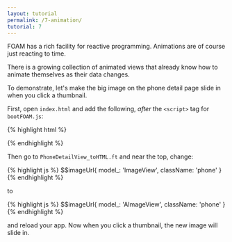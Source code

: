 ```yaml
---
layout: tutorial
permalink: /7-animation/
tutorial: 7
---
```


FOAM has a rich facility for reactive programming. Animations are of course just reacting to time.

There is a growing collection of animated views that already know how to animate themselves as their data changes.

To demonstrate, let's make the big image on the phone detail page slide in when you click a thumbnail.

First, open `index.html` and add the following, *after* the `<script>` tag for `bootFOAM.js`:

{% highlight html %}
<script src="foam/core/experimental/aview.js"></script>
{% endhighlight %}

Then go to `PhoneDetailView_toHTML.ft` and near the top, change:

{% highlight js %}
$$imageUrl{ model_: 'ImageView', className: 'phone' }
{% endhighlight %}

to

{% highlight js %}
$$imageUrl{ model_: 'AImageView', className: 'phone' }
{% endhighlight %}

and reload your app. Now when you click a thumbnail, the new image will slide in.

